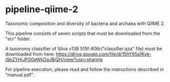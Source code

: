 # pipeline-qiime-2
Taxonomic composition and diversity of bacteria and archaea with QIIME 2.


This pipeline consists of seven scripts that must be downloaded from the "scr" folder.

A taxonomy classifier of Silva v138 515f-806r("classifier.qza" file) must be downloaded from here:
https://drive.google.com/file/d/15hY95a1Kyk-iSbZYHjJPG0eWkDaJBjQH/view?usp=sharing

For pipeline execution, please read and follow the instructions described in "manual.pdf".
